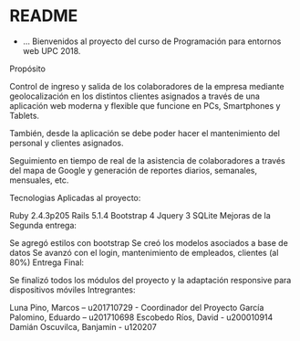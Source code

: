# README

* ...
Bienvenidos al proyecto del curso de Programación para entornos web UPC 2018.

Propósito

Control de ingreso y salida de los colaboradores de la empresa mediante geolocalización en los distintos clientes asignados a través de una aplicación web moderna y flexible que funcione en PCs, Smartphones y Tablets.

También, desde la aplicación se debe poder hacer el mantenimiento del personal y clientes asignados.

Seguimiento en tiempo de real de la asistencia de colaboradores a través del mapa de Google y generación de reportes diarios, semanales, mensuales, etc.

Tecnologias Aplicadas al proyecto:

Ruby 2.4.3p205
Rails 5.1.4
Bootstrap 4
Jquery 3
SQLite
Mejoras de la Segunda entrega:

Se agregó estilos con bootstrap
Se creó los modelos asociados a base de datos
Se avanzó con el login, mantenimiento de empleados, clientes (al 80%)
Entrega Final:

Se finalizó todos los módulos del proyecto y la adaptación responsive para dispositivos móviles
Intregrantes:

Luna Pino, Marcos – u201710729 - Coordinador del Proyecto
García Palomino, Eduardo – u201710698
Escobedo Ríos, David - u200010914
Damián Oscuvilca, Banjamin - u120207
